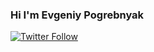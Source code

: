 ### Hi I'm Evgeniy Pogrebnyak

[![Twitter Follow](https://img.shields.io/twitter/follow/PogrebnyakE?label=Follow&style=social)](https://twitter.com/PogrebnyakE)

<!--
[![PyPI](https://img.shields.io/badge/-gaborbernat-0073b7?style=flat-square&logo=Python&logoColor=white&link=https://pypi.org/user/gaborbernat/)](https://pypi.org/user/gaborbernat/)
[![Linkedin Badge](https://img.shields.io/badge/-gaborbernat-blue?style=flat-square&logo=Linkedin&logoColor=white&link=https://www.linkedin.com/in/gaborbernat/)](https://www.linkedin.com/in/gaborbernat/) 
[![MAIL Badge](https://img.shields.io/badge/-gaborjbernat@gmail.com-c14438?style=flat-square&logo=Gmail&logoColor=white&link=mailto:e.pogrebnyak@gmail.com)](mailto:e.pogrebnyak@gmail.com)
[![Instagram Badge](https://img.shields.io/badge/-@gabor__bernat-845EC2?style=flat-square&labelColor=white&logo=Instagram&link=https://instagram.com/gabor_bernat/)](https://instagram.com/gabor_bernat)
![Hits](https://hitcounter.pythonanywhere.com/count/tag.svg?url=https%3A%2F%2Fgithub.com%2Fgaborbernat%2Fgaborbernat)

I work at [Bloomberg London](https://github.com/bloomberg) on the data ingestion pipeline and I am the maintainer of the following Python open source projects:


- [virtualenv](https://github.com/pypa/virtualenv),
- [tox](https://github.com/tox-dev/tox),
- [attrs-strict](https://github.com/bloomberg/attrs-strict),
- [pytest-print](https://github.com/gaborbernat/pytest-print),
- [retype](https://github.com/ambv/retype),
- [pipx](https://github.com/pipxproject/pipx).


## On my blog you can read about
* [Version numbers: how to use them?](https://www.bernat.tech/version-numbers/) 2020-05-16
* [The state of Python Packaging](https://www.bernat.tech/pep-517-and-python-packaging/) 2019-02-07
* [Python packaging - Past, Present, Future](https://www.bernat.tech/pep-517-518/) 2019-02-07
* [Python packaging - Growing Pains](https://www.bernat.tech/growing-pain/) 2019-02-07
* [the state of type hints in Python](https://www.bernat.tech/the-state-of-type-hints-in-python/) 2018-05-30

-->
